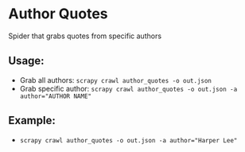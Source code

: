 # Author Quotes

Spider that grabs quotes from specific authors

## Usage:

- Grab all authors: `scrapy crawl author_quotes -o out.json`
- Grab specific author: `scrapy crawl author_quotes -o out.json -a author="AUTHOR NAME"`


## Example:
- `scrapy crawl author_quotes -o out.json -a author="Harper Lee"`
